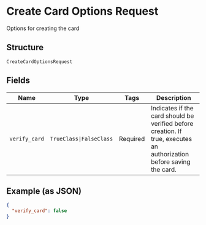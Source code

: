 
# Create Card Options Request

Options for creating the card

## Structure

`CreateCardOptionsRequest`

## Fields

| Name | Type | Tags | Description |
|  --- | --- | --- | --- |
| `verify_card` | `TrueClass\|FalseClass` | Required | Indicates if the card should be verified before creation. If true, executes an authorization before saving the card. |

## Example (as JSON)

```json
{
  "verify_card": false
}
```

